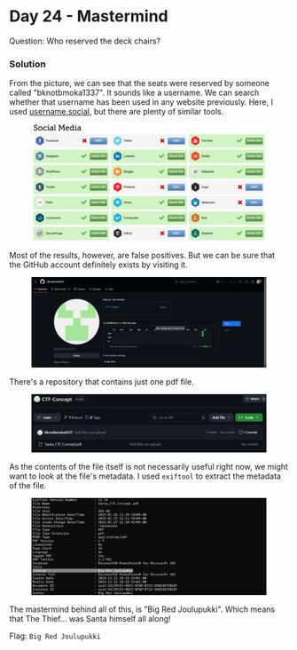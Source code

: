 # Day 24 - Mastermind



Question: Who reserved the deck chairs?

### Solution



From the picture, we can see that the seats were reserved by someone called "bknotbmoka1337". It sounds like a username. We can search whether that username has been used in any website previously. Here, I used [username.social](https://username.social/), but there are plenty of similar tools.

<figure><img src="../../../.gitbook/assets/image (63).png" alt=""><figcaption></figcaption></figure>

Most of the results, however, are false positives. But we can be sure that the GitHub account definitely exists by visiting it.

<figure><img src="../../../.gitbook/assets/image (64).png" alt=""><figcaption></figcaption></figure>

There's a repository that contains just one pdf file.

<figure><img src="../../../.gitbook/assets/image (65).png" alt=""><figcaption></figcaption></figure>

As the contents of the file itself is not necessarily useful right now, we might want to look at the file's metadata. I used `exiftool` to extract the metadata of the file.

<figure><img src="../../../.gitbook/assets/Screenshot 2025-01-27 221155.png" alt=""><figcaption></figcaption></figure>

The mastermind behind all of this, is "Big Red Joulupukki". Which means that The Thief... was Santa himself all along!

Flag: `Big Red Joulupukki`
